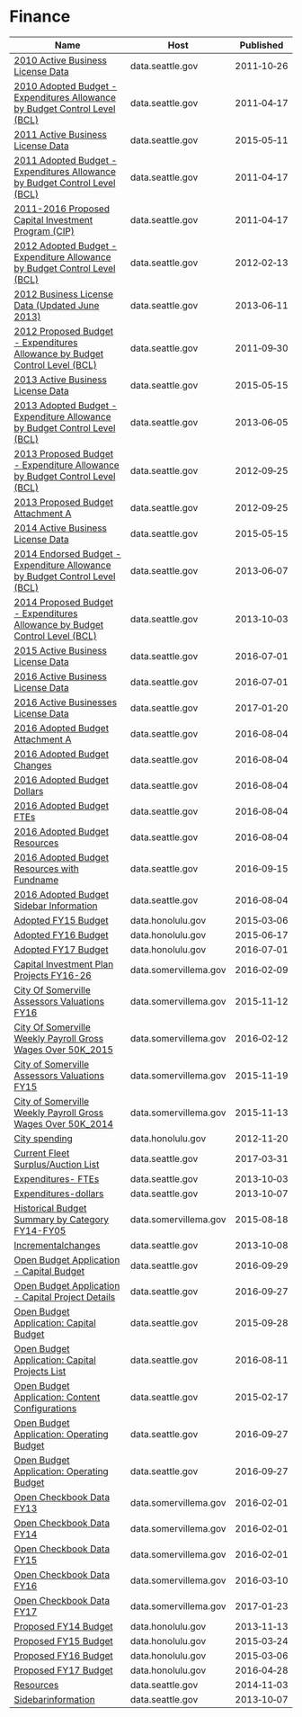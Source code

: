 # Finance

Name | Host | Published
---- | ---- | ---------
[2010 Active Business License Data](../datasets/evxh-x3jp.md) | data.seattle.gov | 2011&#x2011;10&#x2011;26
[2010 Adopted Budget - Expenditures Allowance by Budget Control Level (BCL)](../datasets/emai-dima.md) | data.seattle.gov | 2011&#x2011;04&#x2011;17
[2011 Active Business License Data](../datasets/c3ri-wwcn.md) | data.seattle.gov | 2015&#x2011;05&#x2011;11
[2011 Adopted Budget - Expenditures Allowance by Budget Control Level (BCL)](../datasets/ig47-2vs9.md) | data.seattle.gov | 2011&#x2011;04&#x2011;17
[2011-2016 Proposed Capital Investment Program (CIP)](../datasets/9689-kxj4.md) | data.seattle.gov | 2011&#x2011;04&#x2011;17
[2012 Adopted Budget - Expenditure Allowance by Budget Control Level (BCL)](../datasets/rqqh-kfrc.md) | data.seattle.gov | 2012&#x2011;02&#x2011;13
[2012 Business License Data (Updated June 2013)](../datasets/qmtq-5rpt.md) | data.seattle.gov | 2013&#x2011;06&#x2011;11
[2012 Proposed Budget - Expenditures Allowance by Budget Control Level (BCL)](../datasets/q87s-9jj6.md) | data.seattle.gov | 2011&#x2011;09&#x2011;30
[2013 Active Business License Data](../datasets/d3ef-e2aq.md) | data.seattle.gov | 2015&#x2011;05&#x2011;15
[2013 Adopted Budget - Expenditure Allowance by Budget Control Level (BCL)](../datasets/pjx6-rnig.md) | data.seattle.gov | 2013&#x2011;06&#x2011;05
[2013 Proposed Budget - Expenditure Allowance by Budget Control Level (BCL)](../datasets/mwxw-7pct.md) | data.seattle.gov | 2012&#x2011;09&#x2011;25
[2013 Proposed Budget Attachment A](../datasets/52uk-pbhi.md) | data.seattle.gov | 2012&#x2011;09&#x2011;25
[2014 Active Business License Data](../datasets/nznw-x77u.md) | data.seattle.gov | 2015&#x2011;05&#x2011;15
[2014 Endorsed Budget - Expenditure Allowance by Budget Control Level (BCL)](../datasets/nrfc-hypb.md) | data.seattle.gov | 2013&#x2011;06&#x2011;07
[2014 Proposed Budget - Expenditures Allowance by Budget Control Level (BCL)](../datasets/t5yb-ggw9.md) | data.seattle.gov | 2013&#x2011;10&#x2011;03
[2015 Active Business License Data](../datasets/hzyd-nfci.md) | data.seattle.gov | 2016&#x2011;07&#x2011;01
[2016 Active Business License Data](../datasets/x6ke-uptm.md) | data.seattle.gov | 2016&#x2011;07&#x2011;01
[2016 Active Businesses License Data](../datasets/rewu-ipqu.md) | data.seattle.gov | 2017&#x2011;01&#x2011;20
[2016 Adopted Budget Attachment A](../datasets/n2cr-upg3.md) | data.seattle.gov | 2016&#x2011;08&#x2011;04
[2016 Adopted Budget Changes](../datasets/49wx-mavc.md) | data.seattle.gov | 2016&#x2011;08&#x2011;04
[2016 Adopted Budget Dollars](../datasets/kn6u-e3ad.md) | data.seattle.gov | 2016&#x2011;08&#x2011;04
[2016 Adopted Budget FTEs](../datasets/xnpv-m68y.md) | data.seattle.gov | 2016&#x2011;08&#x2011;04
[2016 Adopted Budget Resources](../datasets/c6kx-b52q.md) | data.seattle.gov | 2016&#x2011;08&#x2011;04
[2016 Adopted Budget Resources with Fundname](../datasets/wtgt-ejqk.md) | data.seattle.gov | 2016&#x2011;09&#x2011;15
[2016 Adopted Budget Sidebar Information](../datasets/kxfa-fx7b.md) | data.seattle.gov | 2016&#x2011;08&#x2011;04
[Adopted FY15 Budget](../datasets/utqy-e8pg.md) | data.honolulu.gov | 2015&#x2011;03&#x2011;06
[Adopted FY16 Budget](../datasets/rk7y-5ruv.md) | data.honolulu.gov | 2015&#x2011;06&#x2011;17
[Adopted FY17 Budget](../datasets/fpu3-7m4z.md) | data.honolulu.gov | 2016&#x2011;07&#x2011;01
[Capital Investment Plan Projects FY16-26](../datasets/wz6k-gm5k.md) | data.somervillema.gov | 2016&#x2011;02&#x2011;09
[City Of Somerville Assessors Valuations FY16](../datasets/7rxe-3ase.md) | data.somervillema.gov | 2015&#x2011;11&#x2011;12
[City Of Somerville Weekly Payroll Gross Wages Over 50K_2015](../datasets/gby8-rz93.md) | data.somervillema.gov | 2016&#x2011;02&#x2011;12
[City of Somerville Assessors Valuations FY15](../datasets/cbzu-cghg.md) | data.somervillema.gov | 2015&#x2011;11&#x2011;19
[City of Somerville Weekly Payroll Gross Wages Over 50K_2014](../datasets/vkbx-ipkd.md) | data.somervillema.gov | 2015&#x2011;11&#x2011;13
[City spending](../datasets/std8-yakc.md) | data.honolulu.gov | 2012&#x2011;11&#x2011;20
[Current Fleet Surplus/Auction List](../datasets/6gnm-7jex.md) | data.seattle.gov | 2017&#x2011;03&#x2011;31
[Expenditures- FTEs](../datasets/nr4r-xu4y.md) | data.seattle.gov | 2013&#x2011;10&#x2011;03
[Expenditures-dollars](../datasets/frxe-s3us.md) | data.seattle.gov | 2013&#x2011;10&#x2011;07
[Historical Budget Summary by Category FY14-FY05](../datasets/nbhj-n6p6.md) | data.somervillema.gov | 2015&#x2011;08&#x2011;18
[Incrementalchanges](../datasets/2qmq-fcpi.md) | data.seattle.gov | 2013&#x2011;10&#x2011;08
[Open Budget Application - Capital Budget](../datasets/makk-9r56.md) | data.seattle.gov | 2016&#x2011;09&#x2011;29
[Open Budget Application - Capital Project Details](../datasets/tq5c-psu6.md) | data.seattle.gov | 2016&#x2011;09&#x2011;27
[Open Budget Application: Capital Budget](../datasets/qi2h-j69m.md) | data.seattle.gov | 2015&#x2011;09&#x2011;28
[Open Budget Application: Capital Projects List](../datasets/sar3-57ew.md) | data.seattle.gov | 2016&#x2011;08&#x2011;11
[Open Budget Application: Content Configurations](../datasets/kj6s-3vrw.md) | data.seattle.gov | 2015&#x2011;02&#x2011;17
[Open Budget Application: Operating Budget](../datasets/qqa2-kmne.md) | data.seattle.gov | 2016&#x2011;09&#x2011;27
[Open Budget Application: Operating Budget](../datasets/qqa2-kmne.md) | data.seattle.gov | 2016&#x2011;09&#x2011;27
[Open Checkbook Data FY13](../datasets/xkkm-7smn.md) | data.somervillema.gov | 2016&#x2011;02&#x2011;01
[Open Checkbook Data FY14](../datasets/3k8j-5r8r.md) | data.somervillema.gov | 2016&#x2011;02&#x2011;01
[Open Checkbook Data FY15](../datasets/3bs9-vysh.md) | data.somervillema.gov | 2016&#x2011;02&#x2011;01
[Open Checkbook Data FY16](../datasets/cyh9-gqxg.md) | data.somervillema.gov | 2016&#x2011;03&#x2011;10
[Open Checkbook Data FY17](../datasets/hkfu-49xs.md) | data.somervillema.gov | 2017&#x2011;01&#x2011;23
[Proposed FY14 Budget](../datasets/rh9s-z3mn.md) | data.honolulu.gov | 2013&#x2011;11&#x2011;13
[Proposed FY15 Budget](../datasets/dw6j-5gaz.md) | data.honolulu.gov | 2015&#x2011;03&#x2011;24
[Proposed FY16 Budget](../datasets/rkqa-i8sr.md) | data.honolulu.gov | 2015&#x2011;03&#x2011;06
[Proposed FY17 Budget](../datasets/e8xz-zi2e.md) | data.honolulu.gov | 2016&#x2011;04&#x2011;28
[Resources](../datasets/vyby-j9tn.md) | data.seattle.gov | 2014&#x2011;11&#x2011;03
[Sidebarinformation](../datasets/p29e-cz3v.md) | data.seattle.gov | 2013&#x2011;10&#x2011;07

